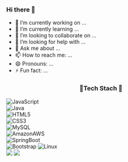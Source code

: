 ### Hi there 👋

- 🔭 I’m currently working on ...
- 🌱 I’m currently learning ...
- 👯 I’m looking to collaborate on ...
- 🤔 I’m looking for help with ...
- 💬 Ask me about ...
- 📫 How to reach me: ...
- 😄 Pronouns: ...
- ⚡ Fun fact: ...


<h3 align="center">🔭Tech Stach 🔭</h3>


 
 ![JavaScript](https://img.shields.io/badge/JavaScript-F7DF1E?style=flat-square&logo=JavaScript&logoColor=black)  
 ![Java](https://img.shields.io/badge/Java-007396?style=flat-square&logo=JavaScript&logoColor=black)  
  ![HTML5](https://img.shields.io/badge/HTML5-E34F26?style=flat-square&logo=JavaScript&logoColor=black)  
   ![CSS3](https://img.shields.io/badge/CSS3-1572B6?style=flat-square&logo=JavaScript&logoColor=black)  
    ![MySQL](https://img.shields.io/badge/MySQL-4479A1?style=flat-square&logo=JavaScript&logoColor=black)  
     ![AmazonAWS](https://img.shields.io/badge/AmazonAWS-232F3E?style=flat-square&logo=JavaScript&logoColor=black)  
          ![SpringBoot](https://img.shields.io/badge/SpringBoot-6DB33F?style=flat-square&logo=JavaScript&logoColor=black)  
        ![Bootstrap](https://img.shields.io/badge/Bootstrap-7952B3?style=flat-square&logo=JavaScript&logoColor=black) 
         ![Linux](https://img.shields.io/badge/Linux-FCC624?style=flat-square&logo=JavaScript&logoColor=black)  
 <a href="https://blog.naver.com/chu_veely"><img src="https://img.shields.io/badge/Velog-3DDC84?style=flat-square&logo=Blogger&logoColor=white"/></a>
<a href="https://github.com/javajoo"><img src="https://hits.seeyoufarm.com/api/count/incr/badge.svg?url=https%3A%2F%2Fgithub.com%2Fseondal&count_bg=%23000000&title_bg=%23000000&icon=github.svg&icon_color=%23E7E7E7&title=GitHub&edge_flat=false)"/></a>
